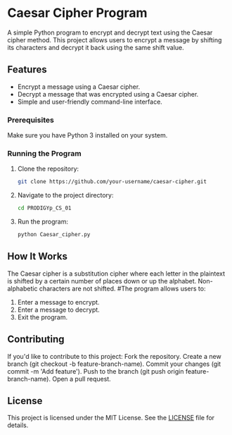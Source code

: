 # Caesar Cipher Program

A simple Python program to encrypt and decrypt text using the Caesar cipher method. This project allows users to encrypt a message by shifting its characters and decrypt it back using the same shift value.

## Features
- Encrypt a message using a Caesar cipher.
- Decrypt a message that was encrypted using a Caesar cipher.
- Simple and user-friendly command-line interface.

### Prerequisites
Make sure you have Python 3 installed on your system.

### Running the Program
1. Clone the repository:
   ```bash
   git clone https://github.com/your-username/caesar-cipher.git
   ```
2. Navigate to the project directory:
   ```bash
   cd PRODIGYp_CS_01
   ```
3. Run the program:
   ```bash
   python Caesar_cipher.py
   ```
## How It Works
The Caesar cipher is a substitution cipher where each letter in the plaintext is shifted by a certain number of places down or up the alphabet. Non-alphabetic characters are not shifted.
#The program allows users to:
1. Enter a message to encrypt.
2. Enter a message to decrypt.
3. Exit the program.

## Contributing
If you'd like to contribute to this project:
Fork the repository.
Create a new branch (git checkout -b feature-branch-name).
Commit your changes (git commit -m 'Add feature').
Push to the branch (git push origin feature-branch-name).
Open a pull request.

## License
This project is licensed under the MIT License. See the [LICENSE](LICENSE) file for details.

